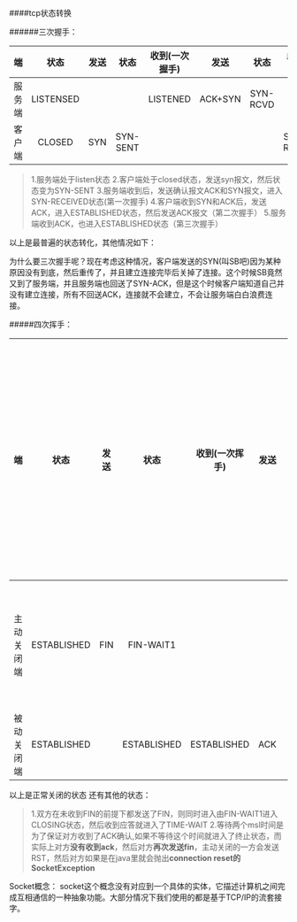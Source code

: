 ####tcp状态转换

######三次握手：

|端|状态|发送|状态|收到(一次握手)|发送|状态|收到(2)|发送|状态|收到(3)|发送|状态
|:---:|:-----:|:---:|:---:|:---:|:---:|:---:|:---:|:---:|:----:|:----:|:----:|:----:|
|服务端|LISTENSED|||LISTENED|ACK+SYN|SYN-RCVD||||ESTABLISHED||ESTABLISHED
|客户端|CLOSED|SYN|SYN-SENT||||SYN-RCVD|ACK|ESTABLISHED


> 1.服务端处于listen状态
2.客户端处于closed状态，发送syn报文，然后状态变为SYN-SENT
3.服务端收到后，发送确认报文ACK和SYN报文，进入SYN-RECEIVED状态(第一次握手)
4.客户端收到SYN和ACK后，发送ACK，进入ESTABLISHED状态，然后发送ACK报文（第二次握手）
5.服务端收到ACK，也进入ESTABLISHED状态（第三次握手）

以上是最普遍的状态转化，其他情况如下：
>
为什么要三次握手呢？现在考虑这种情况，客户端发送的SYN(叫SB吧)因为某种原因没有到底，然后重传了，并且建立连接完毕后关掉了连接。这个时候SB竟然又到了服务端，并且服务端也回送了SYN-ACK，但是这个时候客户端知道自己并没有建立连接，所有不回送ACK，连接就不会建立，不会让服务端白白浪费连接。


#####四次挥手：

|端|状态|发送|状态|收到(一次挥手)|发送|状态|收到(2)|等待被动关闭方发送完数据后发送fin信号|状态|发送|状态|收到(3)|发送|状态|收到(4)
|:---:|:-----:|:---:|:---:|:---:|:---:|:---:|:---:|:---:|:----:|:----:|:----:|:----:|:----:|:----:|:----:|
|主动关闭端|ESTABLISHED|FIN|FIN-WAIT1||||FIN-WAIT2||||FIN-WAIT2|FIN-WAIT2|ACK|TIME-WAIT(等待2MSL（Maximum segment lifetime）如果没有FIN传来，进入CLOSED状态)|
|被动关闭端|ESTABLISHED||ESTABLISHED|ESTABLISHED|ACK|CLOSE-WAIT|||CLOSE-WAIT|FIN|LAST-ACK|||LAST-ACK|CLOSED

以上是正常关闭的状态
还有其他的状态：
> 1.双方在未收到FIN的前提下都发送了FIN，则同时进入由FIN-WAIT1进入CLOSING状态，然后收到应答就进入了TIME-WAIT
2.等待两个msl时间是为了保证对方收到了ACK确认,如果不等待这个时间就进入了终止状态，而实际上对方**没有收到ack**，然后对方**再次发送fin**，主动关闭的一方会发送RST，然后对方如果是在java里就会抛出**connection reset的SocketException**

Socket概念：
socket这个概念没有对应到一个具体的实体，它描述计算机之间完成互相通信的一种抽象功能。大部分情况下我们使用的都是基于TCP/IP的流套接字。
